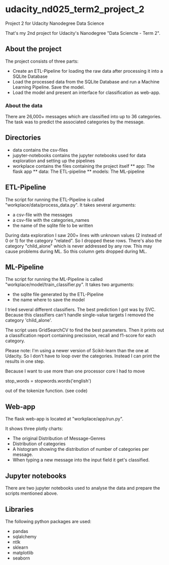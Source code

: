 # udacity_nd025_term2_project_2
Project 2 for Udacity Nanodegree Data Science


That's my 2nd project for Udacity's Nanodegree "Data Sciencte - Term 2".

## About the project

The project consists of three parts:
* Create an ETL-Pipeline for loading the raw data after processing it into a SQLite Database
* Load the processed data from the SQLite Database and run a Machine Learning Pipeline. Save the model.
* Load the model and present an interface for classification as web-app.

### About the data
There are 26,000+ messages which are classified into up to 36 categories.
The task was to predict the associated categories by the message.

## Directories
* data contains the csv-files
* jupyter-notebooks contains the jupyter notebooks used for data exploration and setting up the pipelines
* workplace contains the files containing the project itself
** app: The flask app
** data: The ETL-pipeline
** models: The ML-pipeline

## ETL-Pipeline

The script for running the ETL-Pipeline is called "workplace/data/process_data.py".
It takes several arguments:
  * a csv-file with the messages
  * a csv-file with the categories_names
  * the name of the sqlite file to be written

During data exploration I saw 200+ lines with unknown values (2 instead of 0 or 1)
for the category "related". So I dropped these rows.
There's also the category "child_alone" which is never addressed by any row.
This may cause problems during ML. So this column gets dropped during ML.

## ML-Pipeline

The script for running the ML-Pipeline is called "workplace/model/train_classifier.py".
It takes two arguments:
  * the sqlite file generated by the ETL-Pipeline
  * the name where to save the model

I tried several different classifiers. The best prediction I got was by SVC.
Because this classifiers can't handle single-value targets I removed the category
'child_alone'.

The script uses GridSearchCV to find the best parameters. Then it prints out a
classification report containing precission, recall and f1-score for each category.

Please note: I'm using a newer version of Scikit-learn than the one at Udacity.
So I don't have to loop over the categories. Instead I can print the results in
one step.

Because I want to use more than one processor core I had to move

stop_words = stopwords.words('english')

out of the tokenize function.  (see code)

## Web-app

The flask web-app is located at "workplace/app/run.py".

It shows three plotly charts:
* The original Distribution of Message-Genres
* Distribution of categories
* A histogram showing the distribution of number of categories per message.
* When typing a new message into the input field it get's classified.

## Jupyter notebooks

There are two jupyter notebooks used to analyse the data and prepare the scripts
mentioned above.

## Libraries

The following python packages are used:
* pandas
* sqlalchemy
* ntlk
* sklearn
* matplotlib
* seaborn
